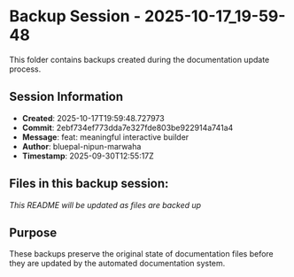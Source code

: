 # Backup Session - 2025-10-17_19-59-48

This folder contains backups created during the documentation update process.

## Session Information
- **Created**: 2025-10-17T19:59:48.727973
- **Commit**: 2ebf734ef773dda7e327fde803be922914a741a4
- **Message**: feat: meaningful interactive builder
- **Author**: bluepal-nipun-marwaha
- **Timestamp**: 2025-09-30T12:55:17Z

## Files in this backup session:
*This README will be updated as files are backed up*

## Purpose
These backups preserve the original state of documentation files before they are updated by the automated documentation system.
